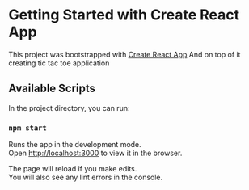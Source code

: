 # Getting Started with Create React App

This project was bootstrapped with [Create React App](https://github.com/facebook/create-react-app) And on top of it creating tic tac toe application

## Available Scripts

In the project directory, you can run:

### `npm start`

Runs the app in the development mode.\
Open [http://localhost:3000](http://localhost:3000) to view it in the browser.

The page will reload if you make edits.\
You will also see any lint errors in the console.
